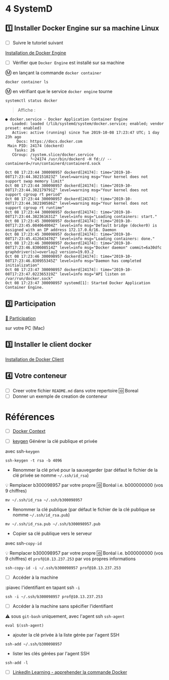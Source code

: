 # 4 SystemD

## :one: Installer Docker Engine sur sa machine Linux

- [ ] Suivre le tutoriel suivant

[Installation de Docker Engine](https://github.com/CollegeBoreal/Tutoriels/tree/main/2.MicroServices/1.Containers/2.Docker/1.Engine/2.Linux)

- [ ] Vérifier que `Docker Engine` est installé sur sa machine

:m: en lançant la commande `docker container`

```
docker container ls
```

:m: en vérifiant que le service `docker engine` tourne

```
systemctl status docker
```
> Affiche :
```
● docker.service - Docker Application Container Engine
   Loaded: loaded (/lib/systemd/system/docker.service; enabled; vendor preset: enabled)
   Active: active (running) since Tue 2019-10-08 17:23:47 UTC; 1 day 23h ago
     Docs: https://docs.docker.com
 Main PID: 24174 (dockerd)
    Tasks: 26
   CGroup: /system.slice/docker.service
           └─24174 /usr/bin/dockerd -H fd:// --containerd=/run/containerd/containerd.sock

Oct 08 17:23:44 300098957 dockerd[24174]: time="2019-10-08T17:23:44.382151023Z" level=warning msg="Your kernel does not support swap memory limit"
Oct 08 17:23:44 300098957 dockerd[24174]: time="2019-10-08T17:23:44.382179791Z" level=warning msg="Your kernel does not support cgroup rt period"
Oct 08 17:23:44 300098957 dockerd[24174]: time="2019-10-08T17:23:44.382190586Z" level=warning msg="Your kernel does not support cgroup rt runtime"
Oct 08 17:23:44 300098957 dockerd[24174]: time="2019-10-08T17:23:44.382361631Z" level=info msg="Loading containers: start."
Oct 08 17:23:45 300098957 dockerd[24174]: time="2019-10-08T17:23:45.084064004Z" level=info msg="Default bridge (docker0) is assigned with an IP address 172.17.0.0/16. Daemon 
Oct 08 17:23:45 300098957 dockerd[24174]: time="2019-10-08T17:23:45.412643470Z" level=info msg="Loading containers: done."
Oct 08 17:23:46 300098957 dockerd[24174]: time="2019-10-08T17:23:46.830608514Z" level=info msg="Docker daemon" commit=6a30dfc graphdriver(s)=overlay2 version=19.03.2
Oct 08 17:23:46 300098957 dockerd[24174]: time="2019-10-08T17:23:46.830955345Z" level=info msg="Daemon has completed initialization"
Oct 08 17:23:47 300098957 dockerd[24174]: time="2019-10-08T17:23:47.022365319Z" level=info msg="API listen on /var/run/docker.sock"
Oct 08 17:23:47 300098957 systemd[1]: Started Docker Application Container Engine.
```

##  :two: Participation

[:tada: Participation](.scripts/Participation.md)

sur votre PC (Mac)

## :three: Installer le client docker

[Installation de Docker Client](https://github.com/CollegeBoreal/Tutoriels/tree/main/2.MicroServices/1.Containers/2.Docker/0.Client)

## :four: Votre conteneur

- [ ] Creer votre fichier `README.md` dans votre repertoire :id: Boreal
- [ ] Donner un exemple de creation de conteneur 

# Références

- [ ] [Docker Context](https://docs.docker.com/engine/reference/commandline/context)

- [ ] [keygen](https://www.ssh.com/academy/ssh/keygen) Générer la clé publique et privée

avec ssh-`keygen`

```
ssh-keygen -t rsa -b 4096
```

* Renommer la clé privé pour la sauvegarder (par défaut le fichier de la clé privée se nomme `~/.ssh/id_rsa`)

:bulb: Remplacer b300098957 par votre propre :id: Boréal i.e. b000000000 (vos 9 chiffres)

```
mv ~/.ssh/id_rsa ~/.ssh/b300098957
```

* Renommer la clé publique (par défaut le fichier de la clé publique se nomme `~/.ssh/id_rsa.pub`)

```
mv ~/.ssh/id_rsa.pub ~/.ssh/b300098957.pub
```

* Copier sa clé publique vers le serveur

avec ssh-`copy-id`

:bulb: Remplacer b300098957 par votre propre :id: Boréal i.e. b000000000 (vos 9 chiffres) et `prof@10.13.237.253` par vos propres informations


```
ssh-copy-id -i ~/.ssh/b300098957 prof@10.13.237.253
```

- [ ] Accéder à la machine

:piavec l'identifiant en tapant ssh `-i`

```
ssh -i ~/.ssh/b300098957 prof@10.13.237.253
```

- [ ] Accéder à la machine sans spécifier l'identifiant

:warning: sous `git-bash` uniquement, avec l'agent ssh `ssh-agent`

```
eval $(ssh-agent)
```

* ajouter la clé privée à la liste gérée par l'agent SSH

```
ssh-add ~/.ssh/b300098957
```

* lister les clés gérées par l'agent SSH

```
ssh-add -l
```

- [ ] [LinkedIn Learning - apprehender la commande Docker](https://www.linkedin.com/learning/decouvrir-docker/apprehender-la-commande-docker)
